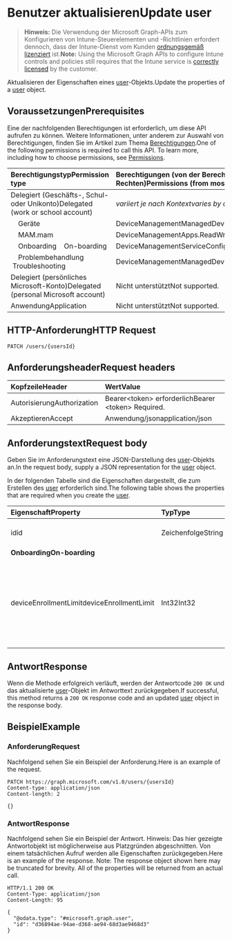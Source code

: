 # <a name="update-user"></a><span data-ttu-id="96263-101">Benutzer aktualisieren</span><span class="sxs-lookup"><span data-stu-id="96263-101">Update user</span></span>

> <span data-ttu-id="96263-102">**Hinweis:** Die Verwendung der Microsoft Graph-APIs zum Konfigurieren von Intune-Steuerelementen und -Richtlinien erfordert dennoch, dass der Intune-Dienst vom Kunden [ordnungsgemäß lizenziert](https://go.microsoft.com/fwlink/?linkid=839381) ist.</span><span class="sxs-lookup"><span data-stu-id="96263-102">**Note:** Using the Microsoft Graph APIs to configure Intune controls and policies still requires that the Intune service is [correctly licensed](https://go.microsoft.com/fwlink/?linkid=839381) by the customer.</span></span>

<span data-ttu-id="96263-103">Aktualisieren der Eigenschaften eines [user](../resources/intune_shared_user.md)-Objekts.</span><span class="sxs-lookup"><span data-stu-id="96263-103">Update the properties of a [user](../resources/intune_shared_user.md) object.</span></span>
## <a name="prerequisites"></a><span data-ttu-id="96263-104">Voraussetzungen</span><span class="sxs-lookup"><span data-stu-id="96263-104">Prerequisites</span></span>
<span data-ttu-id="96263-p101">Eine der nachfolgenden Berechtigungen ist erforderlich, um diese API aufrufen zu können. Weitere Informationen, unter anderem zur Auswahl von Berechtigungen, finden Sie im Artikel zum Thema [Berechtigungen](../../../concepts/permissions_reference.md).</span><span class="sxs-lookup"><span data-stu-id="96263-p101">One of the following permissions is required to call this API. To learn more, including how to choose permissions, see [Permissions](../../../concepts/permissions_reference.md).</span></span>

|<span data-ttu-id="96263-107">Berechtigungstyp</span><span class="sxs-lookup"><span data-stu-id="96263-107">Permission type</span></span>|<span data-ttu-id="96263-108">Berechtigungen (von der Berechtigung mit den meisten Rechten zu der mit den wenigsten Rechten)</span><span class="sxs-lookup"><span data-stu-id="96263-108">Permissions (from most to least privileged)</span></span>|
|:---|:---|
|<span data-ttu-id="96263-109">Delegiert (Geschäfts-, Schul- oder Unikonto)</span><span class="sxs-lookup"><span data-stu-id="96263-109">Delegated (work or school account)</span></span>| <span data-ttu-id="96263-110">_variiert je nach Kontext_</span><span class="sxs-lookup"><span data-stu-id="96263-110">_varies by context_</span></span>|
| <span data-ttu-id="96263-111">&nbsp; &nbsp; Geräte</span><span class="sxs-lookup"><span data-stu-id="96263-111">&nbsp;&nbsp;</span></span> | <span data-ttu-id="96263-112">DeviceManagementManagedDevices.ReadWrite.All</span><span class="sxs-lookup"><span data-stu-id="96263-112">DeviceManagementManagedDevices.ReadWrite.All</span></span> |
| <span data-ttu-id="96263-113">&nbsp; &nbsp; MAM</span><span class="sxs-lookup"><span data-stu-id="96263-113">.mam</span></span> | <span data-ttu-id="96263-114">DeviceManagementApps.ReadWrite.All</span><span class="sxs-lookup"><span data-stu-id="96263-114">DeviceManagementApps.ReadWrite.All</span></span> |
| <span data-ttu-id="96263-115">&nbsp; &nbsp; Onboarding</span><span class="sxs-lookup"><span data-stu-id="96263-115">&nbsp; &nbsp; On-boarding</span></span> | <span data-ttu-id="96263-116">DeviceManagementServiceConfig.ReadWrite.All</span><span class="sxs-lookup"><span data-stu-id="96263-116">DeviceManagementServiceConfig.ReadWrite.All</span></span> |
| <span data-ttu-id="96263-117">&nbsp; &nbsp; Problembehandlung</span><span class="sxs-lookup"><span data-stu-id="96263-117">&nbsp; &nbsp;Troubleshooting</span></span> | <span data-ttu-id="96263-118">DeviceManagementManagedDevices.ReadWrite.All</span><span class="sxs-lookup"><span data-stu-id="96263-118">DeviceManagementManagedDevices.ReadWrite.All</span></span> |
|<span data-ttu-id="96263-119">Delegiert (persönliches Microsoft-Konto)</span><span class="sxs-lookup"><span data-stu-id="96263-119">Delegated (personal Microsoft account)</span></span>|<span data-ttu-id="96263-120">Nicht unterstützt</span><span class="sxs-lookup"><span data-stu-id="96263-120">Not supported.</span></span>|
|<span data-ttu-id="96263-121">Anwendung</span><span class="sxs-lookup"><span data-stu-id="96263-121">Application</span></span>|<span data-ttu-id="96263-122">Nicht unterstützt</span><span class="sxs-lookup"><span data-stu-id="96263-122">Not supported.</span></span>|

## <a name="http-request"></a><span data-ttu-id="96263-123">HTTP-Anforderung</span><span class="sxs-lookup"><span data-stu-id="96263-123">HTTP Request</span></span>
<!-- {
  "blockType": "ignored"
}
-->
``` http
PATCH /users/{usersId}
```

## <a name="request-headers"></a><span data-ttu-id="96263-124">Anforderungsheader</span><span class="sxs-lookup"><span data-stu-id="96263-124">Request headers</span></span>
|<span data-ttu-id="96263-125">Kopfzeile</span><span class="sxs-lookup"><span data-stu-id="96263-125">Header</span></span>|<span data-ttu-id="96263-126">Wert</span><span class="sxs-lookup"><span data-stu-id="96263-126">Value</span></span>|
|:---|:---|
|<span data-ttu-id="96263-127">Autorisierung</span><span class="sxs-lookup"><span data-stu-id="96263-127">Authorization</span></span>|<span data-ttu-id="96263-128">Bearer&lt;token&gt; erforderlich</span><span class="sxs-lookup"><span data-stu-id="96263-128">Bearer &lt;token&gt; Required.</span></span>|
|<span data-ttu-id="96263-129">Akzeptieren</span><span class="sxs-lookup"><span data-stu-id="96263-129">Accept</span></span>|<span data-ttu-id="96263-130">Anwendung/json</span><span class="sxs-lookup"><span data-stu-id="96263-130">application/json</span></span>|

## <a name="request-body"></a><span data-ttu-id="96263-131">Anforderungstext</span><span class="sxs-lookup"><span data-stu-id="96263-131">Request body</span></span>
<span data-ttu-id="96263-132">Geben Sie im Anforderungstext eine JSON-Darstellung des [user](../resources/intune_shared_user.md)-Objekts an.</span><span class="sxs-lookup"><span data-stu-id="96263-132">In the request body, supply a JSON representation for the [user](../resources/intune_shared_user.md) object.</span></span>

<span data-ttu-id="96263-133">In der folgenden Tabelle sind die Eigenschaften dargestellt, die zum Erstellen des [user](../resources/intune_shared_user.md) erforderlich sind.</span><span class="sxs-lookup"><span data-stu-id="96263-133">The following table shows the properties that are required when you create the [user](../resources/intune_shared_user.md).</span></span>

|<span data-ttu-id="96263-134">Eigenschaft</span><span class="sxs-lookup"><span data-stu-id="96263-134">Property</span></span>|<span data-ttu-id="96263-135">Typ</span><span class="sxs-lookup"><span data-stu-id="96263-135">Type</span></span>|<span data-ttu-id="96263-136">Beschreibung</span><span class="sxs-lookup"><span data-stu-id="96263-136">Description</span></span>|
|:---|:---|:---|
|<span data-ttu-id="96263-137">id</span><span class="sxs-lookup"><span data-stu-id="96263-137">id</span></span>|<span data-ttu-id="96263-138">Zeichenfolge</span><span class="sxs-lookup"><span data-stu-id="96263-138">String</span></span>|<span data-ttu-id="96263-139">Eindeutige Kennung für den Benutzer.</span><span class="sxs-lookup"><span data-stu-id="96263-139">Unique identifier of the user.</span></span>|
|<span data-ttu-id="96263-140">**Onboarding**</span><span class="sxs-lookup"><span data-stu-id="96263-140">**On-boarding**</span></span>|
|<span data-ttu-id="96263-141">deviceEnrollmentLimit</span><span class="sxs-lookup"><span data-stu-id="96263-141">deviceEnrollmentLimit</span></span>|<span data-ttu-id="96263-142">Int32</span><span class="sxs-lookup"><span data-stu-id="96263-142">Int32</span></span>|<span data-ttu-id="96263-143">Der Grenzwert für die maximale Anzahl von Geräten, die der Benutzer registrieren kann.</span><span class="sxs-lookup"><span data-stu-id="96263-143">The limit on the maximum number of devices that the user is permitted to enroll.</span></span> <span data-ttu-id="96263-144">Zulässige Werte sind 5 oder 1000.</span><span class="sxs-lookup"><span data-stu-id="96263-144">Allowed values are 5 or 1000.</span></span>|

## <a name="response"></a><span data-ttu-id="96263-145">Antwort</span><span class="sxs-lookup"><span data-stu-id="96263-145">Response</span></span>
<span data-ttu-id="96263-146">Wenn die Methode erfolgreich verläuft, werden der Antwortcode `200 OK` und das aktualisierte [user](../resources/intune_shared_user.md)-Objekt im Antworttext zurückgegeben.</span><span class="sxs-lookup"><span data-stu-id="96263-146">If successful, this method returns a `200 OK` response code and an updated [user](../resources/intune_shared_user.md) object in the response body.</span></span>

## <a name="example"></a><span data-ttu-id="96263-147">Beispiel</span><span class="sxs-lookup"><span data-stu-id="96263-147">Example</span></span>

### <a name="request"></a><span data-ttu-id="96263-148">Anforderung</span><span class="sxs-lookup"><span data-stu-id="96263-148">Request</span></span>
<span data-ttu-id="96263-149">Nachfolgend sehen Sie ein Beispiel der Anforderung.</span><span class="sxs-lookup"><span data-stu-id="96263-149">Here is an example of the request.</span></span>

``` http
PATCH https://graph.microsoft.com/v1.0/users/{usersId}
Content-type: application/json
Content-length: 2

{}
```

### <a name="response"></a><span data-ttu-id="96263-150">Antwort</span><span class="sxs-lookup"><span data-stu-id="96263-150">Response</span></span>
<span data-ttu-id="96263-p103">Nachfolgend sehen Sie ein Beispiel der Antwort. Hinweis: Das hier gezeigte Antwortobjekt ist möglicherweise aus Platzgründen abgeschnitten. Von einem tatsächlichen Aufruf werden alle Eigenschaften zurückgegeben.</span><span class="sxs-lookup"><span data-stu-id="96263-p103">Here is an example of the response. Note: The response object shown here may be truncated for brevity. All of the properties will be returned from an actual call.</span></span>

``` http
HTTP/1.1 200 OK
Content-Type: application/json
Content-Length: 95

{
  "@odata.type": "#microsoft.graph.user",
  "id": "d36894ae-94ae-d368-ae94-68d3ae9468d3"
}
```



